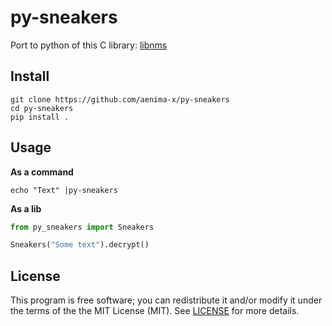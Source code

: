 py-sneakers
======

Port to python of this C library: [libnms](https://github.com/bartobri/libnms) 

Install
-----
```
git clone https://github.com/aenima-x/py-sneakers
cd py-sneakers
pip install .
```

Usage
-----

**As a command**
```
echo "Text" |py-sneakers
```

**As a lib**
```python
from py_sneakers import Sneakers

Sneakers("Some text").decrypt()
```


License
-------

This program is free software; you can redistribute it and/or modify it under the terms of the the
MIT License (MIT). See [LICENSE](LICENSE) for more details.